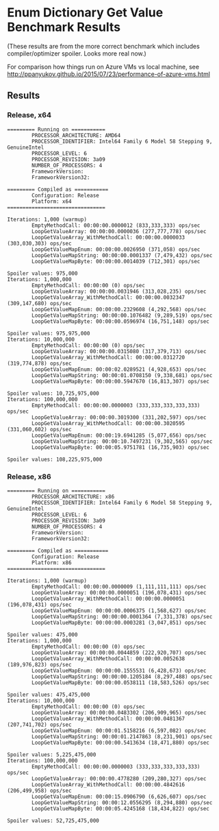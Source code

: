 # Enum Dictionary Get Value Benchmark Results

(These results are from the more correct benchmark which includes compiler/optimizer spoiler.
Looks more real now.)


For comparison how things run on Azure VMs vs local machine, see http://ppanyukov.github.io/2015/07/23/performance-of-azure-vms.html


## Results


### Release, x64

	========= Running on ===========
	        PROCESSOR_ARCHITECTURE: AMD64
	        PROCESSOR_IDENTIFIER: Intel64 Family 6 Model 58 Stepping 9, GenuineIntel
	        PROCESSOR_LEVEL: 6
	        PROCESSOR_REVISION: 3a09
	        NUMBER_OF_PROCESSORS: 4
	        FrameworkVersion:
	        FrameworkVersion32:

	========= Compiled as ===========
	        Configuration: Release
	        Platform: x64
	================================

	Iterations: 1,000 (warmup)
	        EmptyMethodCall: 00:00:00.0000012 (833,333,333) ops/sec
	        LoopGetValueArray: 00:00:00.0000036 (277,777,778) ops/sec
	        LoopGetValueArray_WithMethodCall: 00:00:00.0000033 (303,030,303) ops/sec
	        LoopGetValueMapEnum: 00:00:00.0026950 (371,058) ops/sec
	        LoopGetValueMapString: 00:00:00.0001337 (7,479,432) ops/sec
	        LoopGetValueMapByte: 00:00:00.0014039 (712,301) ops/sec

	Spoiler values: 975,000
	Iterations: 1,000,000
	        EmptyMethodCall: 00:00:00 (0) ops/sec
	        LoopGetValueArray: 00:00:00.0031946 (313,028,235) ops/sec
	        LoopGetValueArray_WithMethodCall: 00:00:00.0032347 (309,147,680) ops/sec
	        LoopGetValueMapEnum: 00:00:00.2329608 (4,292,568) ops/sec
	        LoopGetValueMapString: 00:00:00.1076482 (9,289,519) ops/sec
	        LoopGetValueMapByte: 00:00:00.0596974 (16,751,148) ops/sec

	Spoiler values: 975,975,000
	Iterations: 10,000,000
	        EmptyMethodCall: 00:00:00 (0) ops/sec
	        LoopGetValueArray: 00:00:00.0315080 (317,379,713) ops/sec
	        LoopGetValueArray_WithMethodCall: 00:00:00.0312720 (319,774,878) ops/sec
	        LoopGetValueMapEnum: 00:00:02.0289521 (4,928,653) ops/sec
	        LoopGetValueMapString: 00:00:01.0708150 (9,338,681) ops/sec
	        LoopGetValueMapByte: 00:00:00.5947670 (16,813,307) ops/sec

	Spoiler values: 10,725,975,000
	Iterations: 100,000,000
	        EmptyMethodCall: 00:00:00.0000003 (333,333,333,333,333) ops/sec
	        LoopGetValueArray: 00:00:00.3019300 (331,202,597) ops/sec
	        LoopGetValueArray_WithMethodCall: 00:00:00.3020595 (331,060,602) ops/sec
	        LoopGetValueMapEnum: 00:00:19.6941285 (5,077,656) ops/sec
	        LoopGetValueMapString: 00:00:10.7497231 (9,302,565) ops/sec
	        LoopGetValueMapByte: 00:00:05.9751781 (16,735,903) ops/sec

	Spoiler values: 108,225,975,000



### Release, x86

	========= Running on ===========
	        PROCESSOR_ARCHITECTURE: x86
	        PROCESSOR_IDENTIFIER: Intel64 Family 6 Model 58 Stepping 9, GenuineIntel
	        PROCESSOR_LEVEL: 6
	        PROCESSOR_REVISION: 3a09
	        NUMBER_OF_PROCESSORS: 4
	        FrameworkVersion:
	        FrameworkVersion32:

	========= Compiled as ===========
	        Configuration: Release
	        Platform: x86
	================================

	Iterations: 1,000 (warmup)
	        EmptyMethodCall: 00:00:00.0000009 (1,111,111,111) ops/sec
	        LoopGetValueArray: 00:00:00.0000051 (196,078,431) ops/sec
	        LoopGetValueArray_WithMethodCall: 00:00:00.0000051 (196,078,431) ops/sec
	        LoopGetValueMapEnum: 00:00:00.0006375 (1,568,627) ops/sec
	        LoopGetValueMapString: 00:00:00.0001364 (7,331,378) ops/sec
	        LoopGetValueMapByte: 00:00:00.0003281 (3,047,851) ops/sec

	Spoiler values: 475,000
	Iterations: 1,000,000
	        EmptyMethodCall: 00:00:00 (0) ops/sec
	        LoopGetValueArray: 00:00:00.0044859 (222,920,707) ops/sec
	        LoopGetValueArray_WithMethodCall: 00:00:00.0052638 (189,976,823) ops/sec
	        LoopGetValueMapEnum: 00:00:00.1555531 (6,428,673) ops/sec
	        LoopGetValueMapString: 00:00:00.1205184 (8,297,488) ops/sec
	        LoopGetValueMapByte: 00:00:00.0538111 (18,583,526) ops/sec

	Spoiler values: 475,475,000
	Iterations: 10,000,000
	        EmptyMethodCall: 00:00:00 (0) ops/sec
	        LoopGetValueArray: 00:00:00.0483302 (206,909,965) ops/sec
	        LoopGetValueArray_WithMethodCall: 00:00:00.0481367 (207,741,702) ops/sec
	        LoopGetValueMapEnum: 00:00:01.5158216 (6,597,082) ops/sec
	        LoopGetValueMapString: 00:00:01.2147863 (8,231,901) ops/sec
	        LoopGetValueMapByte: 00:00:00.5413634 (18,471,880) ops/sec

	Spoiler values: 5,225,475,000
	Iterations: 100,000,000
	        EmptyMethodCall: 00:00:00.0000003 (333,333,333,333,333) ops/sec
	        LoopGetValueArray: 00:00:00.4778280 (209,280,327) ops/sec
	        LoopGetValueArray_WithMethodCall: 00:00:00.4842616 (206,499,958) ops/sec
	        LoopGetValueMapEnum: 00:00:15.0906790 (6,626,607) ops/sec
	        LoopGetValueMapString: 00:00:12.0556295 (8,294,880) ops/sec
	        LoopGetValueMapByte: 00:00:05.4245168 (18,434,822) ops/sec

	Spoiler values: 52,725,475,000

